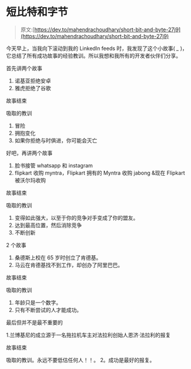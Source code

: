# 短比特和字节

> 原文:[https://dev.to/mahendrachoudhary/short-bit-and-byte-27j9](https://dev.to/mahendrachoudhary/short-bit-and-byte-27j9)

今天早上，当我向下滚动到我的 LinkedIn feeds 时，我发现了这个小故事( *_* )，它总结了所有成功故事的经验教训。所以我想和我所有的开发者伙伴们分享。

首先讲两个故事

1.  诺基亚拒绝安卓
2.  雅虎拒绝了谷歌

故事结束

吸取的教训

1.  冒险
2.  拥抱变化
3.  如果你拒绝与时俱进，你可能会灭亡

好吧，再讲两个故事

1.  脸书接管 whatsapp 和 instagram
2.  flipkart 收购 myntra，Flipkart 拥有的 Myntra 收购 jabong &现在 Flipkart 被沃尔玛收购

故事结束

吸取的教训

1.  变得如此强大，以至于你的竞争对手变成了你的盟友。
2.  达到最高位置，然后消除竞争
3.  不断创新

2 个故事

1.  桑德斯上校在 65 岁时创立了肯德基。
2.  马云在肯德基找不到工作，却创办了阿里巴巴。

故事结束

吸取的教训

1.  年龄只是一个数字。
2.  只有不断尝试的人才能成功。

最后但并不是最不重要的

1.兰博基尼的成立源于一名拖拉机车主对法拉利创始人恩济·法拉利的报复

故事结束

吸取的教训。永远不要低估任何人！！。
2。成功是最好的报复。